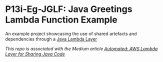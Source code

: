# P13i-Eg-JGLF: Java Greetings Lambda Function Example
An example project showcasing the use of shared artefacts and dependencies through a [Java Lambda Layer](https://github.com/rajivmb/p13i-eg-jpll)

*This repo is associated with the Medium article [Automated: AWS Lambda Layer for Sharing Java Code](https://medium.com/@rajivmb/automated-aws-lambda-layer-for-sharing-java-code-253e833d7d4)*
